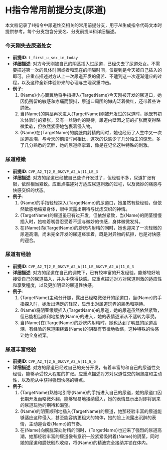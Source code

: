 # H指令常用前提分支(尿道)

本文档记录了H指令中尿道性交相关的常用前提分支，用于AI生成指令代码文本时提供参考。每个分支包含分支名、分支前提id和详细描述。

### 今天刚失去尿道处女
- **前提ID**: `t_first_u_sex_in_today`
- **详细描述**: 对方今天刚被自己的阴茎插入过尿道，已经失去了尿道处女。不需要描述第一次的具体时间或者和现在的间隔时间，仅提到是今天被自己插入的即可。应重点描述对方从上一次尿道开发的痛苦、不适到这一次逐渐适应的过程，以及这种全新体验带来的心理与生理双重冲击。
- **例子**:
  1. {Name}小心翼翼地将手指探入{TargetName}今天刚被开发的尿道口，她因仍残留的敏感和疼痛而颤抖，尿道口周围的嫩肉泛着微红，还带着些许肿胀。
  2. 当{Name}的阴茎再次进入{TargetName}刚被开发过的尿道时，她既有初次体验时的紧张，又有一丝隐约的期待，尿道内壁因之前的扩张而变得略微柔软，但依然紧密地包裹着侵入物。
  3. {Name}在{TargetName}的膀胱内射精的同时，她也经历了人生中又一次尿道高潮，与今天的前段时间相比，这次的快感少了几分陌生的惊恐，多了几分熟悉的沉醉，她的尿道痉挛着，像是在记忆这种特殊的刺激。

### 尿道稚嫩
- **前提ID**: `CVP_A2_T|2_E_0&CVP_A2_A|11_LE_3`
- **详细描述**: 对方的尿道已经被自己些许开发过了，但经验不多，尿道扩张有限，依然相当紧致。应重点描述对方适应尿道刺激的过程，以及微妙的痛感与快感交织的状态。
- **例子**:
  1. {Name}的手指轻轻探入{TargetName}的尿道口，她虽然有些经验，但依然敏感地缩紧身体，眼中流露出期待与忧虑交织的神情。
  2. {TargetName}的尿道虽已有过开发，但依然紧致，当{Name}的阴茎慢慢插入时，她咬着嘴唇忍受着不适与微妙的快感，身体微微发抖。
  3. 在{Name}向{TargetName}的膀胱内射精的同时，她也迎来了一次轻微的尿道高潮，尚未完全开发的尿道痉挛着，既是对异物的抗拒，也是对快感的迎合。

### 尿道有经验
- **前提ID**: `CVP_A2_T|2_E_0&CVP_A2_A|11_LE_6&CVP_A2_A|11_G_3`
- **详细描述**: 对方的尿道在自己的调教下，已有较丰富的开发经验，能够较好地接受自己的尿道插入，并从中获得快感。应重点描述对方对尿道刺激的适应性和享受程度，以及更加明显的尿道性快感。
- **例子**:
  1. {TargetName}主动分开腿，露出已经略微张开的尿道口，当{Name}的手指探入时，她发出满足的轻叹，显示出对尿道玩弄的熟悉和期待。
  2. {Name}将阴茎缓缓插入{TargetName}的尿道，她的尿道虽然依然紧致，但已能相当顺利地接纳{Name}的进入，她的表情逐渐从不适转为享受。
  3. 当{Name}在{TargetName}的膀胱内射精时，她也达到了明显的尿道高潮，有经验的尿道围绕着{Name}的阴茎有节律地收缩，这种特殊的快感让她全身战栗。

### 尿道丰富经验
- **前提ID**: `CVP_A2_T|2_E_0&CVP_A2_A|11_G_6`
- **详细描述**: 对方的尿道已经过自己的充分开发，有着丰富的和自己的尿道性交经验，能够承受较大程度的扩张。应重点描述对方对尿道性交的娴熟度和主动性，以及能从中获得强烈快感的特点。
- **例子**:
  1. {TargetName}熟练地引导{Name}的手指进入自己的尿道，她的尿道口因长期开发而略微外翻，能够轻易地接纳侵入，她的表情显示出对即将到来的尿道玩弛的期待和渴望。
  2. {Name}的阴茎顺利地插入{TargetName}的尿道，她那经验丰富的尿道能够适应这种侵入，甚至能容纳更粗大的物体，她的脸上流露出沉醉的表情，主动迎合着{Name}的节奏。
  3. 在{Name}向膀胱深处射精的同时，{TargetName}也迎来了强烈的尿道高潮，她那经验丰富的尿道像有意识一般紧紧吸附着{Name}的阴茎，同时她的尿道和膀胱剧烈收缩，将{Name}的精液完全接纳并锁在体内。
